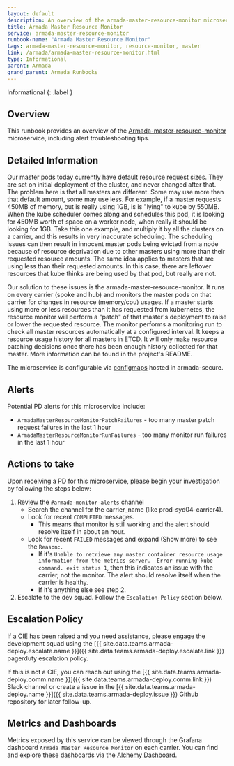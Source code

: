 ```yaml
---
layout: default
description: An overview of the armada-master-resource-monitor microservice and alert debugging tips.
title: Armada Master Resource Monitor
service: armada-master-resource-monitor
runbook-name: "Armada Master Resource Monitor"
tags: armada-master-resource-monitor, resource-monitor, master
link: /armada/armada-master-resource-monitor.html
type: Informational
parent: Armada
grand_parent: Armada Runbooks
---
```


Informational
{: .label }

## Overview
This runbook provides an overview of the [Armada-master-resource-monitor](https://github.ibm.com/alchemy-containers/armada-master-resource-monitor) microservice, including alert troubleshooting tips.

## Detailed Information
Our master pods today currently have default resource request sizes.  They are set on initial deployment of the cluster, and never changed after that.  The problem here is that all masters are different.  Some may use more than that default amount, some may use less.  For example, if a master requests 450MB of memory, but is really using 1GB, is is "lying" to kube by 550MB.  When the kube scheduler comes along and schedules this pod, it is looking for 450MB worth of space on a worker node, when really it should be looking for 1GB.  Take this one example, and multiply it by all the clusters on a carrier, and this results in very inaccurate scheduling.  The scheduling issues can then result in innocent master pods being evicted from a node because of resource deprivation due to other masters using more than their requested resource amounts.  The same idea applies to masters that are using less than their requested amounts.  In this case, there are leftover resources that kube thinks are being used by that pod, but really are not.

Our solution to these issues is the armada-master-resource-monitor.  It runs on every carrier (spoke and hub) and monitors the master pods on that carrier for changes in resource (memory/cpu) usages.  If a master starts using more or less resources than it has requested from kubernetes, the resource monitor will perform a "patch" of that master's deployment to raise or lower the requested resource.  The monitor performs a monitoring run to check all master resources automatically at a configured interval.  It keeps a resource usage history for all masters in ETCD.  It will only make resource patching decisions once there has been enough history collected for that master.  More information can be found in the project's README.

The microservice is configurable via [configmaps](https://github.ibm.com/alchemy-containers/armada-secure/blob/master/secure/armada/armada-master-resource-monitor.yaml) hosted in armada-secure.

## Alerts
Potential PD alerts for this microservice include:
- `ArmadaMasterResourceMonitorPatchFailures` - too many master patch request failures in the last 1 hour
- `ArmadaMasterResourceMonitorRunFailures` - too many monitor run failures in the last 1 hour

## Actions to take
Upon receiving a PD for this microservice, please begin your investigation by following the steps below:

1. Review the `#armada-monitor-alerts` channel
   - Search the channel for the carrier_name (like prod-syd04-carrier4).
   - Look for recent `COMPLETED` messages.
     - This means that monitor is still working and the alert should resolve itself in about an hour.
   - Look for recent `FAILED` messages and expand (Show more) to see the `Reason:`.
     - If it's `Unable to retrieve any master container resource usage information from the metrics server.  Error running kube command. exit status 1`,
     then this indicates an issue with the carrier, not the monitor.  The alert should resolve itself
     when the carrier is healthy.
     - If it's anything else see step 2.
1. Escalate to the dev squad.  Follow the `Escalation Policy` section below.

## Escalation Policy
If a CIE has been raised and you need assistance, please engage the development squad using the [{{ site.data.teams.armada-deploy.escalate.name }}]({{ site.data.teams.armada-deploy.escalate.link }}) pagerduty escalation policy.

If this is not a CIE, you can reach out using the [{{ site.data.teams.armada-deploy.comm.name }}]({{ site.data.teams.armada-deploy.comm.link }}) Slack channel or create a issue in the [{{ site.data.teams.armada-deploy.name }}]({{ site.data.teams.armada-deploy.issue }}) Github repository for later follow-up.

## Metrics and Dashboards
Metrics exposed by this service can be viewed through the Grafana dashboard `Armada Master Resource Monitor` on each carrier. You can find and explore these dashboards via the [Alchemy Dashboard](https://alchemy-dashboard.containers.cloud.ibm.com/).
